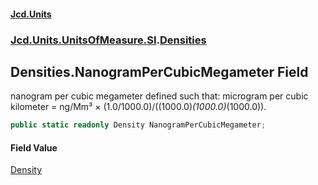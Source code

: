 #### [Jcd.Units](index.md 'index')
### [Jcd.Units.UnitsOfMeasure.SI](Jcd.Units.UnitsOfMeasure.SI.md 'Jcd.Units.UnitsOfMeasure.SI').[Densities](Densities.md 'Jcd.Units.UnitsOfMeasure.SI.Densities')

## Densities.NanogramPerCubicMegameter Field

nanogram per cubic megameter defined such that: microgram per cubic kilometer = ng/Mm³ × (1.0/1000.0)/((1000.0)*(1000.0)*(1000.0)).

```csharp
public static readonly Density NanogramPerCubicMegameter;
```

#### Field Value
[Density](Density.md 'Jcd.Units.UnitTypes.Density')